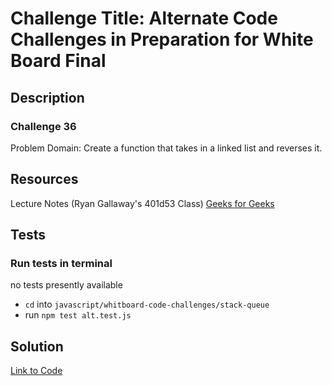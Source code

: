 # Challenge Title: Alternate Code Challenges in Preparation for White Board Final

## Description

### Challenge 36

Problem Domain: Create a function that takes in a linked list and reverses it.

## Resources

Lecture Notes (Ryan Gallaway's 401d53 Class)
[Geeks for Geeks](https://www.geeksforgeeks.org)

## Tests

### Run tests in terminal

no tests presently available

- `cd` into `javascript/whitboard-code-challenges/stack-queue`
- run `npm test alt.test.js`

## Solution

[Link to Code](./index.js)
